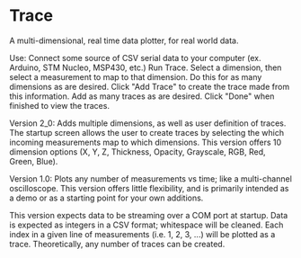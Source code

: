 # Trace
A multi-dimensional, real time data plotter, for real world data.

Use: Connect some source of CSV serial data to your computer (ex. Arduino, STM Nucleo, MSP430, etc.)
Run Trace.
Select a dimension, then select a measurement to map to that dimension.
Do this for as many dimensions as are desired.
Click "Add Trace" to create the trace made from this information.
Add as many traces as are desired.
Click "Done" when finished to view the traces.

Version 2_0: Adds multiple dimensions, as well as user definition of traces.
The startup screen allows the user to create traces by selecting the which incoming measurements map to which dimensions.
This version offers 10 dimension options (X, Y, Z, Thickness, Opacity, Grayscale, RGB, Red, Green, Blue).

Version 1.0: Plots any number of measurements vs time; like a multi-channel oscilloscope. This version offers little flexibility, and is primarily intended as a demo or as a starting point for your own additions.

This version expects data to be streaming over a COM port at startup.
Data is expected as integers in a CSV format; whitespace will be cleaned.
Each index in a given line of measurements (i.e. 1, 2, 3, ...) will be plotted as a trace.
Theoretically, any number of traces can be created.

